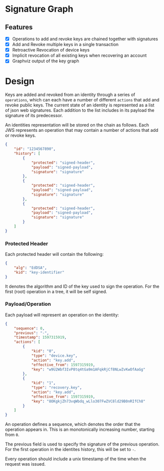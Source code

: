 # Signature Graph

## Features
- [x] Operations to add and revoke keys are chained together with signatures
- [x] Add and Revoke multiple keys in a single transaction
- [x] Retroactive Revocation of device keys
- [x] Implicit revocation of all existing keys when recovering an account
- [x] Graphviz output of the key graph

# Design

Keys are added and revoked from an identity through a series of `operations`, which can each have a number of different `actions` that add and revoke public keys. The current state of an identity is represented as a list of json web signatures. Each addition to the list includes in its payload the signature of its predecessor. 

An identities representation will be stored on the chain as follows. Each JWS represents an operation that may contain a number of actions that add or revoke keys.
```json
{
    "id": "1234567890",
    "history": [
        {
            "protected": "signed-header",
            "payload": "signed-payload",
            "signature": "signature"
        },
        {
            "protected": "signed-header",
            "payload": "signed-payload",
            "signature": "signature"
        },
        {
            "protected": "signed-header",
            "payload": "signed-payload",
            "signature": "signature"
        }
    ]
}
```

### Protected Header

Each protected header will contain the following:
```json
{
    "alg": "EdDSA",
    "kid": "key-identifier"
}
```

It denotes the algorithm and ID of the key used to sign the operation. For the first (root) operation in a tree, it will be self signed. 


### Payload/Operation

Each payload will represent an operation on the identity:

```json
{
    "sequence": 0,
    "previous": "-",
    "timestamp": 1597315919,
    "actions": [
        {
            "kid": "0",
            "type": "device.key",
            "action": "key.add",
            "effective_from": 1597315919,
            "key": "w9U2Wbf3IvP8tq4tGa9m1AFqkRjCf8NLwZvKwOfAaGg"
        },
        {
            "kid": "1",
            "type": "recovery.key",
            "action": "key.add",
            "effective_from": 1597315919,
            "key": "8OKgkjZh73vqWbdq_wLlo307FwZVC8ld29B0nRIfCh8"
        }
    ]
}
```

An operation defines a sequence, which denotes the order that the operation appears in. This is an monotonically increasing number, starting from `0`.

The previous field is used to specify the signature of the previous operation. For the first operation in the identites history, this will be set to `-`.

Every operation should include a unix timestamp of the time when the request was issued.